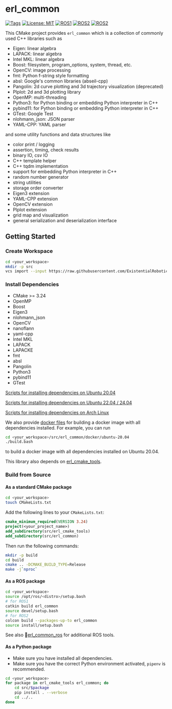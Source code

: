 # erl_common

[![Tags](https://img.shields.io/github/v/tag/ExistentialRobotics/erl_gp_sdf_ros?label=version)](https://github.com/ExistentialRobotics/erl_gp_sdf_ros/tags)
[![License: MIT](https://img.shields.io/badge/License-MIT-yellow.svg)](https://opensource.org/licenses/MIT)
[![ROS1](https://img.shields.io/badge/ROS1-noetic-blue)](http://wiki.ros.org/)
[![ROS2](https://img.shields.io/badge/ROS2-humble-blue)](https://docs.ros.org/)
[![ROS2](https://img.shields.io/badge/ROS2-jazzy-blue)](https://docs.ros.org/)

This CMake project provides `erl_common` which is a collection of commonly used C++ libraries such
as

- Eigen: linear algebra
- LAPACK: linear algebra
- Intel MKL: linear algebra
- Boost: filesystem, program_options, system, thread, etc.
- OpenCV: image processing
- fmt: Python f-string style formatting
- absl: Google's common libraries (abseil-cpp)
- Pangolin: 2d curve plotting and 3d trajectory visualization (deprecated)
- Plplot: 2d and 3d plotting library
- OpenMP: multi-threading
- Python3: for Python binding or embedding Python interpreter in C++
- pybind11: for Python binding or embedding Python interpreter in C++
- GTest: Google Test
- nlohmann_json: JSON parser
- YAML-CPP: YAML parser

and some utility functions and data structures like

- color print / logging
- assertion, timing, check results
- binary IO, csv IO
- C++ template helper
- C++ tqdm implementation
- support for embedding Python interpreter in C++
- random number generator
- string utilities
- storage order converter
- Eigen3 extension
- YAML-CPP extension
- OpenCV extension
- Plplot extension
- grid map and visualization
- general serialization and deserialization interface

## Getting Started

### Create Workspace

```bash
cd <your_workspace>
mkdir -p src
vcs import --input https://raw.githubusercontent.com/ExistentialRobotics/erl_common/refs/head/main/erl_common.repos src
```

### Install Dependencies

- CMake >= 3.24
- OpenMP
- Boost
- Eigen3
- nlohmann_json
- OpenCV
- nanoflann
- yaml-cpp
- Intel MKL
- LAPACK
- LAPACKE
- fmt
- absl
- Pangolin
- Python3
- pybind11
- GTest

[Scripts for installing dependencies on Ubuntu 20.04](scripts/setup_ubuntu_20.04.bash)

[Scripts for installing dependencies on Ubuntu 22.04 / 24.04](scripts/setup_ubuntu_22.04_24.04.bash)

[Scripts for installing dependencies on Arch Linux](scripts/setup_archlinux.bash)

We also provide [docker files](docker) for building a docker image with all dependencies installed. For example, you can run
```bash
cd <your_workspace>/src/erl_common/docker/ubuntu-20.04
./build.bash
```
to build a docker image with all dependencies installed on Ubuntu 20.04.

This library also depends on [erl_cmake_tools](https://github.com/ExistentialRobotics/erl_cmake_tools).

### Build from Source

#### As a standard CMake package

```bash
cd <your_workspace>
touch CMakeLists.txt
```

Add the following lines to your `CMakeLists.txt`:

```cmake
cmake_minimum_required(VERSION 3.24)
project(<your_project_name>)
add_subdirectory(src/erl_cmake_tools)
add_subdirectory(src/erl_common)
```

Then run the following commands:

```bash
mkdir -p build
cd build
cmake .. -DCMAKE_BUILD_TYPE=Release
make -j`nproc`
```

#### As a ROS package

```bash
cd <your_workspace>
source /opt/ros/<distro>/setup.bash
# for ROS1
catkin build erl_common
source devel/setup.bash
# for ROS2
colcon build --packages-up-to erl_common
source install/setup.bash
```

See also 🚪[erl_common_ros](https://github.com/ExistentialRobotics/erl_common_ros) for additional ROS tools.

#### As a Python package

- Make sure you have installed all dependencies.
- Make sure you have the correct Python environment activated, `pipenv` is recommended.

```bash
cd <your_workspace>
for package in erl_cmake_tools erl_common; do
    cd src/$package
    pip install . --verbose
    cd ../..
done
```
